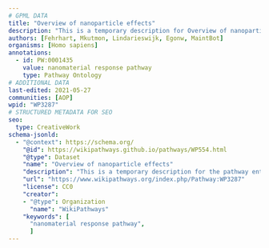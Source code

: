 ```yaml
---
# GPML DATA
title: "Overview of nanoparticle effects"
description: "This is a temporary description for Overview of nanoparticle effects"
authors: [Fehrhart, Mkutmon, Lindarieswijk, Egonw, MaintBot]
organisms: [Homo sapiens]
annotations:
  - id: PW:0001435
    value: nanomaterial response pathway
    type: Pathway Ontology
# ADDITIONAL DATA
last-edited: 2021-05-27
communities: [AOP]
wpid: "WP3287"
# STRUCTURED METADATA FOR SEO
seo:
  type: CreativeWork
schema-jsonld:
  - "@context": https://schema.org/
    "@id": https://wikipathways.github.io/pathways/WP554.html
    "@type": Dataset
    "name": "Overview of nanoparticle effects"
    "description": "This is a temporary description for the pathway entitled: Overview of nanoparticle effects"
    "url": "https://www.wikipathways.org/index.php/Pathway:WP3287"
    "license": CC0
    "creator":
    - "@type": Organization
      "name": "WikiPathways"
    "keywords": [
      "nanomaterial response pathway",
      ]
---
```

